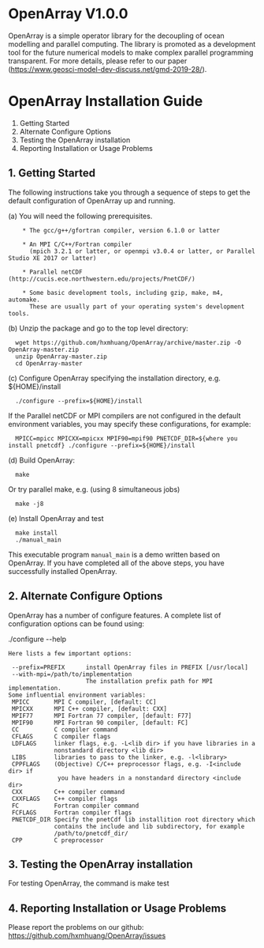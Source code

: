 # OpenArray V1.0.0
OpenArray is a simple operator library for the decoupling of ocean modelling and parallel computing. The library is promoted as a development tool for the future numerical models to make complex parallel programming transparent. For more details, please refer to our paper (https://www.geosci-model-dev-discuss.net/gmd-2019-28/).

# OpenArray Installation Guide

1.  Getting Started
2.  Alternate Configure Options
3.  Testing the OpenArray installation
4.  Reporting Installation or Usage Problems


## 1. Getting Started

The following instructions take you through a sequence of steps to get the default configuration of OpenArray up and running.

(a) You will need the following prerequisites.

```shell
    * The gcc/g++/gfortran compiler, version 6.1.0 or latter

    * An MPI C/C++/Fortran compiler 
      (mpich 3.2.1 or latter, or openmpi v3.0.4 or latter, or Parallel Studio XE 2017 or latter)

    * Parallel netCDF (http://cucis.ece.northwestern.edu/projects/PnetCDF/)

    * Some basic development tools, including gzip, make, m4, automake. 
      These are usually part of your operating system's development tools.
```

(b) Unzip the package and go to the top level directory:

      wget https://github.com/hxmhuang/OpenArray/archive/master.zip -O OpenArray-master.zip
      unzip OpenArray-master.zip
      cd OpenArray-master

(c) Configure OpenArray specifying the installation directory, e.g. ${HOME}/install 

      ./configure --prefix=${HOME}/install

   If the Parallel netCDF or MPI compilers are not configured in the default
   environment variables, you may specify these configurations, for example:

      MPICC=mpicc MPICXX=mpicxx MPIF90=mpif90 PNETCDF_DIR=${where you install pnetcdf} ./configure --prefix=${HOME}/install

(d) Build OpenArray:

      make

   Or try parallel make, e.g. (using 8 simultaneous jobs)

      make -j8

(e) Install OpenArray and test

      make install
      ./manual_main

   This executable program `manual_main` is a demo written based on OpenArray.
   If you have completed all of the above steps, you have successfully installed OpenArray.


## 2. Alternate Configure Options

OpenArray has a number of configure features.  A complete list of configuration
options can be found using:

   ./configure --help

    Here lists a few important options:

     --prefix=PREFIX      install OpenArray files in PREFIX [/usr/local]
     --with-mpi=/path/to/implementation
                          The installation prefix path for MPI implementation.
    Some influential environment variables:
     MPICC       MPI C compiler, [default: CC]
     MPICXX      MPI C++ compiler, [default: CXX]
     MPIF77      MPI Fortran 77 compiler, [default: F77]
     MPIF90      MPI Fortran 90 compiler, [default: FC]
     CC          C compiler command
     CFLAGS      C compiler flags
     LDFLAGS     linker flags, e.g. -L<lib dir> if you have libraries in a
                 nonstandard directory <lib dir>
     LIBS        libraries to pass to the linker, e.g. -l<library>
     CPPFLAGS    (Objective) C/C++ preprocessor flags, e.g. -I<include dir> if
                  you have headers in a nonstandard directory <include dir>
     CXX         C++ compiler command
     CXXFLAGS    C++ compiler flags
     FC          Fortran compiler command
     FCFLAGS     Fortran compiler flags
     PNETCDF_DIR Specify the pnetCdf lib installition root directory which
                 contains the include and lib subdirectory, for example
                 /path/to/pnetcdf_dir/
     CPP         C preprocessor


## 3. Testing the OpenArray installation

For testing OpenArray, the command is
     make test


## 4. Reporting Installation or Usage Problems

Please report the problems on our github: https://github.com/hxmhuang/OpenArray/issues



